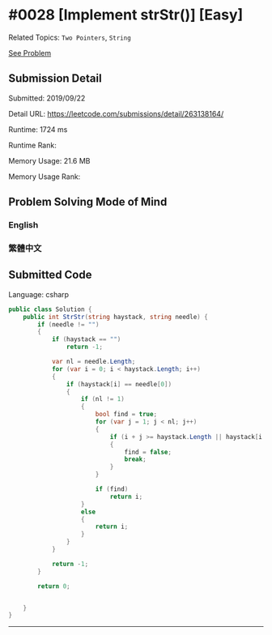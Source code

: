# #0028 [Implement strStr()] [Easy]

Related Topics: `Two Pointers`, `String`

[See Problem](https://leetcode.com/problems/implement-strstr/)

## Submission Detail

Submitted: 2019/09/22

Detail URL: https://leetcode.com/submissions/detail/263138164/

Runtime: 1724 ms

Runtime Rank:

Memory Usage: 21.6 MB

Memory Usage Rank:

## Problem Solving Mode of Mind

### English

### 繁體中文

## Submitted Code

Language: csharp

```csharp
public class Solution {
    public int StrStr(string haystack, string needle) {
        if (needle != "")
        {
            if (haystack == "")
                return -1;

            var nl = needle.Length;
            for (var i = 0; i < haystack.Length; i++)
            {
                if (haystack[i] == needle[0])
                {
                    if (nl != 1)
                    {
                        bool find = true;
                        for (var j = 1; j < nl; j++)
                        {
                            if (i + j >= haystack.Length || haystack[i + j] != needle[j])
                            {
                                find = false;
                                break;
                            }
                        }

                        if (find)
                            return i;
                    }
                    else
                    {
                        return i;
                    }
                }
            }

            return -1;
        }

        return 0;


    }
}
```

---

